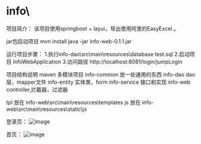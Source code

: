 # info\\
项目简介：
该项目使用springboot + layui，导出使用阿里的EasyExcel 。

jar包启动项目 
mvn install 
java -jar info-web-0.1.1.jar


运行项目步骤：
1.执行info-dao\src\main\resources\database  test.sql
2.启动项目 InfoWebApplication 
3.访问路径 http://localhost:8081/login/jumpLogin


项目结构说明
maven 多模块项目
info-common 放一些通用的东西
info-dao dao层，mapper文件
info-entity 实体类，form
info-service 接口和实现
info-web controller,拦截器，过滤器 

tpl 放在 info-web\src\main\resources\templates
js 放在  info-web\src\main\resources\static\js 

登录页：
![image](https://github.com/learnItOnTheWay/stuInfo/tree/master/info-web/src/main/resources/image/登录页.png)

首页：
![image](https://github.com/learnItOnTheWay/stuInfo/tree/master/info-web/src/main/resources/image/sy.png)



